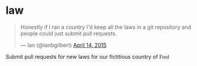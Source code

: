 # law


<blockquote class="twitter-tweet" lang="en"><p>Honestly if I ran a country I&#39;d keep all the laws in a git repository and people could just submit pull requests.</p>&mdash; Ian (@ianbgilbert) <a href="https://twitter.com/ianbgilbert/status/587850813537701888">April 14, 2015</a></blockquote>
<script async src="//platform.twitter.com/widgets.js" charset="utf-8"></script>

Submit pull requests for new laws for our fictitious country of <span style='font-family: "Comic Sans MS"'>Fred</span>
